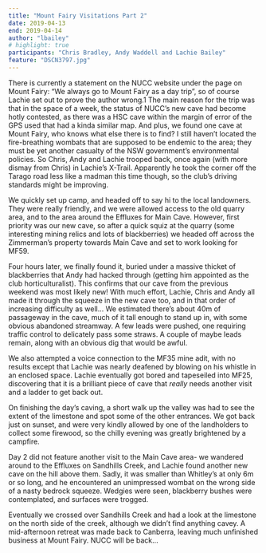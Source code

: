 ```yaml
---
title: "Mount Fairy Visitations Part 2"
date: 2019-04-13
end: 2019-04-14
author: "lbailey"
# highlight: true
participants: "Chris Bradley, Andy Waddell and Lachie Bailey"
feature: "DSCN3797.jpg"
---
```

There is currently a statement on the NUCC website under the page on Mount Fairy: “We always go to Mount Fairy as a day trip”, so of course Lachie set out to prove the author wrong.1 The main reason for the trip was that in the space of a week, the status of NUCC’s new cave had become hotly contested, as there was a HSC cave within the margin of error of the GPS used that had a kinda similar map. And plus, we found one cave at Mount Fairy, who knows what else there is to find? I still haven’t located the fire-breathing wombats that are supposed to be endemic to the area; they must be yet another casualty of the NSW government’s environmental policies. So Chris, Andy and Lachie trooped back, once again (with more dismay from Chris) in Lachie’s X-Trail. Apparently he took the corner off the Tarago road less like a madman this time though, so the club’s driving standards might be improving.

We quickly set up camp, and headed off to say hi to the local landowners. They were really friendly, and we were allowed access to the old quarry area, and to the area around the Effluxes for Main Cave. However, first priority was our new cave, so after a quick squiz at the quarry (some interesting mining relics and lots of blackberries) we headed off across the Zimmerman’s property towards Main Cave and set to work looking for MF59.

Four hours later, we finally found it, buried under a massive thicket of blackberries that Andy had hacked through (getting him appointed as the club horticulturalist). This confirms that our cave from the previous weekend was most likely new! With much effort, Lachie, Chris and Andy all made it through the squeeze in the new cave too, and in that order of increasing difficulty as well... We estimated there’s about 40m of passageway in the cave, much of it tall enough to stand up in, with some obvious abandoned streamway. A few leads were pushed, one requiring traffic control to delicately pass some straws. A couple of maybe leads remain, along with an obvious dig that would be awful.

We also attempted a voice connection to the MF35 mine adit, with no results except that Lachie was nearly deafened by blowing on his whistle in an enclosed space. Lachie eventually got bored and tapeseiled into MF25, discovering that it is a brilliant piece of cave that *really* needs another visit and a ladder to get back out.

On finishing the day’s caving, a short walk up the valley was had to see the extent of the limestone and spot some of the other
entrances. We got back just on sunset, and were very kindly allowed by one of the landholders to collect some firewood, so the chilly evening was greatly brightened by a campfire.

Day 2 did not feature another visit to the Main Cave area- we wandered around to the Effluxes on Sandhills Creek, and Lachie found another new cave on the hill above them. Sadly, it was smaller than Whitley’s at only 6m or so long, and he encountered an unimpressed wombat on the wrong side of a nasty bedrock squeeze. Wedgies were seen, blackberry bushes were contemplated, and surfaces were trogged.

Eventually we crossed over Sandhills Creek and had a look at the limestone on the north side of the creek, although we didn’t find anything cavey. A mid-afternoon retreat was made back to Canberra, leaving much unfinished business at Mount Fairy. NUCC will be back...